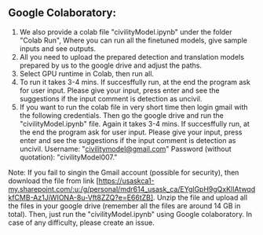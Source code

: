 ## Google Colaboratory:
   1. We also provide a colab file "civilityModel.ipynb" under the folder "Colab Run", Where you can run all the finetuned models, 
      give sample inputs and see outputs. 
   2. All you need to upload the prepared detection and translation models prepared by us to the google drive and adjust the paths.
   3. Select GPU runtime in Colab, then run all.  
   4. To run it takes 3-4 mins. If succesffully run, at the end the program ask for user input. Please give your input, press enter 
      and see the suggestions if the input comment is detection as uncivil.
   5. If you want to run the colab file in very short time then login gmail with the following credentials. Then go the google drive and run the "civilityModel.ipynb" file. Again
      it takes 3-4 mins. If succesffully run, at the end the program ask for user input. Please give your input, press enter and see the suggestions if the input comment is detection as uncivil.
      Username: "civilitymodel@gmail.com" Password (without quotation): "civilityModel007."


Note: If you fail to singin the Gmail account (possible for security), then download the file from link [https://usaskca1-my.sharepoint.com/:u:/g/personal/mdr614_usask_ca/EYglGpH9gQxKlIAtwqdkfCMB-Az1JiWIONA-8u-Vft8ZZQ?e=E66tZB]. Unzip the file and upload all the files in your google drive (remember all the files are around 14 GB in total). Then, just run the "civilityModel.ipynb" using Google colaboratory. In case of any difficulty, please create an issue.      
      
